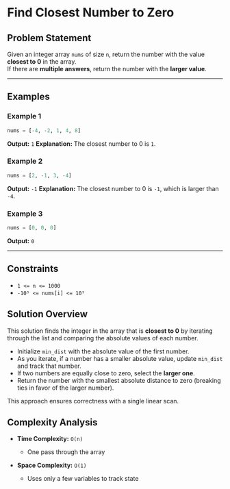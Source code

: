 # Find Closest Number to Zero

## Problem Statement

Given an integer array `nums` of size `n`, return the number with the value **closest to 0** in the array.  
If there are **multiple answers**, return the number with the **larger value**.

---

## Examples

### Example 1
```python
nums = [-4, -2, 1, 4, 8]
```
**Output:** `1`
**Explanation:** The closest number to 0 is `1`.
### Example 2
```python
nums = [2, -1, 3, -4]
```
**Output:** `-1`
**Explanation:** The closest number to 0 is `-1`, which is larger than `-4`.
### Example 3
```python
nums = [0, 0, 0]
```
**Output:** `0`


---

## Constraints

- `1 <= n <= 1000`
- `-10⁵ <= nums[i] <= 10⁵`

## Solution Overview

This solution finds the integer in the array that is **closest to 0** by iterating through the list and comparing the absolute values of each number.

- Initialize `min_dist` with the absolute value of the first number.
- As you iterate, if a number has a smaller absolute value, update `min_dist` and track that number.
- If two numbers are equally close to zero, select the **larger one**.
- Return the number with the smallest absolute distance to zero (breaking ties in favor of the larger number).

This approach ensures correctness with a single linear scan.

## Complexity Analysis

- **Time Complexity:** `O(n)`
  - One pass through the array

- **Space Complexity:** `O(1)`
  - Uses only a few variables to track state
